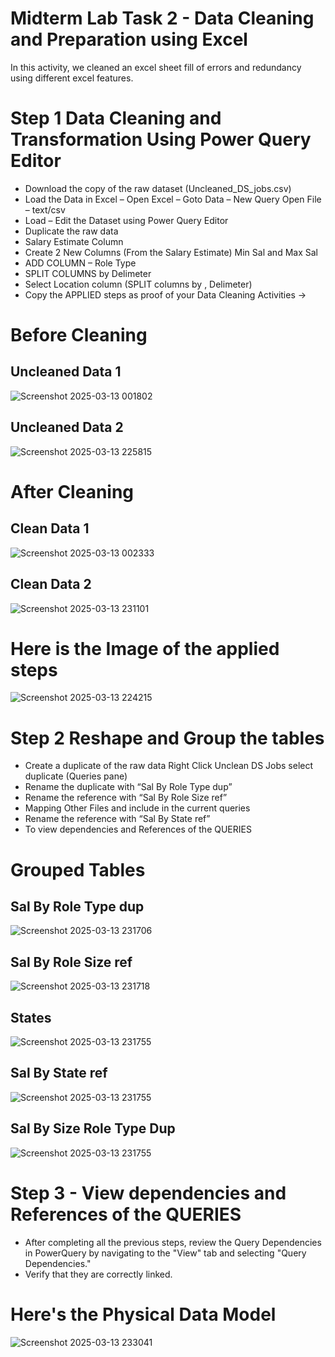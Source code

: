 # Midterm Lab Task 2 - Data Cleaning and Preparation using Excel
In this activity, we cleaned an excel sheet fill of errors and redundancy using different excel features.
# Step 1 Data Cleaning and Transformation Using Power Query Editor
- Download the copy of the raw dataset (Uncleaned_DS_jobs.csv) 
- Load the Data in Excel – Open Excel – Goto Data – New Query Open File – text/csv
- Load – Edit the Dataset using Power Query Editor
- Duplicate the raw data 
- Salary Estimate Column
- Create 2 New Columns (From the Salary Estimate) Min Sal and Max Sal
- ADD COLUMN – Role Type 
- SPLIT COLUMNS by Delimeter 
- Select Location column (SPLIT columns by , Delimeter)
- Copy the APPLIED steps as proof of your Data Cleaning Activities -> 

# Before Cleaning

## Uncleaned Data 1
![Screenshot 2025-03-13 001802](https://github.com/user-attachments/assets/3a15c071-3f86-4d37-bacf-85fd7c08bfb3)

## Uncleaned Data 2
![Screenshot 2025-03-13 225815](https://github.com/user-attachments/assets/14b46909-1ea0-4e99-9a8f-0573ab7db64c)

# After Cleaning
## Clean Data 1
![Screenshot 2025-03-13 002333](https://github.com/user-attachments/assets/9db9eaba-c2e0-47dc-809c-9eb5c799c384)

## Clean Data 2
![Screenshot 2025-03-13 231101](https://github.com/user-attachments/assets/51c7bdc5-0827-4ab2-abba-2d6263c8c3e1)

# Here is the Image of the applied steps
![Screenshot 2025-03-13 224215](https://github.com/user-attachments/assets/91cbe5ed-a022-413f-8370-0c481974477d)

# Step 2 Reshape and Group the tables
- Create a duplicate of the raw data Right Click Unclean DS Jobs select 
duplicate (Queries pane) 
- Rename the duplicate with “Sal By Role Type dup”
- Rename the reference with “Sal By Role Size ref”
- Mapping Other Files and include in the current queries
- Rename the reference with “Sal By State ref”
- To view dependencies and References of the QUERIES

# Grouped Tables
## Sal By Role Type dup
![Screenshot 2025-03-13 231706](https://github.com/user-attachments/assets/f035c801-eea3-4603-a48a-350b0fd911be)

## Sal By Role Size ref
![Screenshot 2025-03-13 231718](https://github.com/user-attachments/assets/08e119c5-3c3d-45f7-8650-c782ab896aa6)

## States
![Screenshot 2025-03-13 231755](https://github.com/user-attachments/assets/89a9ecdf-8843-4623-b462-792be1bc14c6)

## Sal By State ref
![Screenshot 2025-03-13 231755](https://github.com/user-attachments/assets/58e7f31a-230b-48e7-ba76-8510bc997090)

## Sal By Size Role Type Dup
![Screenshot 2025-03-13 231755](https://github.com/user-attachments/assets/77f17a4a-2f4d-44d0-bf04-678c1b530f71)

# Step 3 - View dependencies and References of the QUERIES

- After completing all the previous steps, review the Query Dependencies in PowerQuery by navigating to the "View" tab and selecting "Query Dependencies."  
- Verify that they are correctly linked.

# Here's the Physical Data Model
![Screenshot 2025-03-13 233041](https://github.com/user-attachments/assets/449b0dd3-a4f4-4d39-bd53-ba522327da96)

